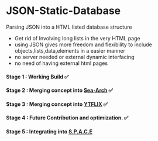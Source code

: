 # JSON-Static-Database
Parsing JSON into a HTML listed database structure
- Get rid of Involving long lists in the very HTML page
- using JSON gives more freedom and flexibility to include objects,lists,data,elements in a easier manner
- no server needed or external dynamic interfacing
- no need of having external html pages

#### Stage 1 : Working Build ✅
#### Stage 2 : Merging concept into [Sea-Arch](https://github.com/n-ce/Sea-arch) ✅
#### Stage 3 : Merging concept into [YTFLIX](https://github.com/n-ce/YTFLIX) ✅
#### Stage 4 : Future Contribution and optimization. ✅
#### Stage 5 : Integrating into [S.P.A.C.E](https://github.com/n-ce/SPACE)
